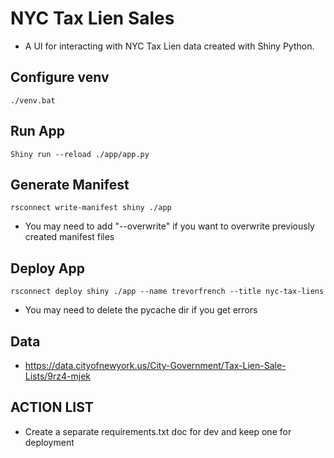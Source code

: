 # NYC Tax Lien Sales

- A UI for interacting with NYC Tax Lien data created with Shiny Python.

## Configure venv

```
./venv.bat
```

## Run App

```
Shiny run --reload ./app/app.py
```

## Generate Manifest

```
rsconnect write-manifest shiny ./app
```

- You may need to add "--overwrite" if you want to overwrite previously created manifest files

## Deploy App

```
rsconnect deploy shiny ./app --name trevorfrench --title nyc-tax-liens
```

- You may need to delete the pycache dir if you get errors

## Data
- https://data.cityofnewyork.us/City-Government/Tax-Lien-Sale-Lists/9rz4-mjek

## ACTION LIST
- Create a separate requirements.txt doc for dev and keep one for deployment
